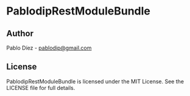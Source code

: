 # PablodipRestModuleBundle

## Author

Pablo Díez - <pablodip@gmail.com>

## License

PablodipRestModuleBundle is licensed under the MIT License. See the LICENSE file for full details.
